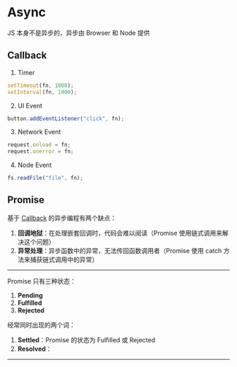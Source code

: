 # Async

JS 本身不是异步的，异步由 Browser 和 Node 提供

## Callback

1. Timer

```js
setTimeout(fn, 1000);
setInterval(fn, 1000);
```

2. UI Event

```js
button.addEventListener("click", fn);
```

3. Network Event

```js
request.onload = fn;
request.onerror = fn;
```

4. Node Event

```js
fs.readFile("file", fn);
```

## Promise

基于 [Callback](#callback) 的异步编程有两个缺点：

1. **回调地狱**：在处理嵌套回调时，代码会难以阅读（Promise 使用链式调用来解决这个问题）
2. **异常处理**：异步函数中的异常，无法传回函数调用者（Promise 使用 catch 方法来捕获链式调用中的异常）

---

Promise 只有三种状态：

1. **Pending**
2. **Fulfilled**
3. **Rejected**

经常同时出现的两个词：

1. **Settled**：Promise 的状态为 Fulfilled 或 Rejected
2. **Resolved**：

---
